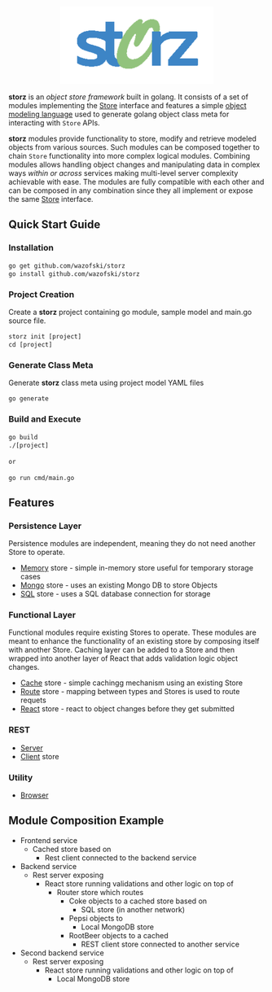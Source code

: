 <p align="center">
<img src="logo.png" width="300" alt="storz" />
</p>

<!-- ![storz](https://github.com/wazofski/storz/blob/main/logo.png?raw=true) -->

**storz** is an *object store framework* built in golang. It consists of a set of modules implementing the [Store](https://github.com/wazofski/storz/tree/main/store) interface and features a simple [object modeling language](https://github.com/wazofski/storz/tree/main/mgen) used to generate golang object class meta for interacting with `Store` APIs.

**storz** modules provide functionality to store, modify and retrieve modeled objects from various sources. Such modules can be composed together to chain `Store` functionality into more complex logical modules. Combining modules allows handling object changes and manipulating data in complex ways *within or across* services making multi-level server complexity achievable with ease. The modules are fully compatible with each other and can be composed in any combination since they all implement or expose the same [Store](https://github.com/wazofski/storz/tree/main/store) interface.

## Quick Start Guide

### Installation
```
go get github.com/wazofski/storz
go install github.com/wazofski/storz
```

### Project Creation
Create a **storz** project containing go module, sample model and main.go source file.
```
storz init [project]
cd [project]
```

### Generate Class Meta
Generate **storz** class meta using project model YAML files
```
go generate
```

### Build and Execute
```
go build
./[project]

or

go run cmd/main.go
```

## Features

### Persistence Layer
Persistence modules are independent, meaning they do not need  another Store to operate.
- [Memory](https://github.com/wazofski/storz/tree/main/memory) store - simple in-memory store useful for temporary storage cases
- [Mongo](https://github.com/wazofski/storz/tree/main/mongo) store - uses an existing Mongo DB to store Objects
- [SQL](https://github.com/wazofski/storz/tree/main/sql) store - uses a SQL database connection for storage

### Functional Layer
Functional modules require existing Stores to operate.
These modules are meant to enhance the functionality of an existing store by composing itself with another Store.
Caching layer can be added to a Store and then wrapped into another layer of React that adds validation logic object changes.

- [Cache](https://github.com/wazofski/storz/tree/main/cache) store - simple cachingg mechanism using an existing Store
- [Route](https://github.com/wazofski/storz/tree/main/route) store - mapping between types and Stores is used to route requets
- [React](https://github.com/wazofski/storz/tree/main/react) store - react to object changes before they get submitted

### REST
- [Server](https://github.com/wazofski/storz/tree/main/rest)
- [Client](https://github.com/wazofski/storz/tree/main/client) store

### Utility
- [Browser](https://github.com/wazofski/storz/tree/main/browser)


## Module Composition Example
- Frontend service
  - Cached store based on
    - Rest client connected to the backend service
- Backend service
  - Rest server exposing
    - React store running validations and other logic on top of
      - Router store which routes 
        - Coke objects to a cached store based on
          - SQL store (in another network)
        - Pepsi objects to 
          - Local MongoDB store
        - RootBeer objects to a cached
          - REST client store connected to another service
- Second backend service
  - Rest server exposing
    - React store running validations and other logic on top of
      - Local MongoDB store
